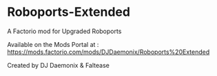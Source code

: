 # Roboports-Extended
A Factorio mod for Upgraded Roboports

Available on the Mods Portal at : https://mods.factorio.com/mods/DJDaemonix/Roboports%20Extended

Created by DJ Daemonix & Faltease
